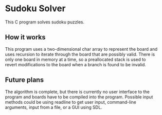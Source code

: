 # Sudoku Solver
This C program solves sudoku puzzles. 

## How it works
This program uses a two-dimensional char array to represent the board and uses recursion to iterate through the board that are possibly valid. There is only one board in memory at a time, so a preallocated stack is used to revert modifications to the board when a branch is found to be invalid.

## Future plans
The algorithm is complete, but there is currently no user interface to the program and boards have to be compiled into the program. Possible input methods could be using readline to get user input, command-line arguments, input from a file, or a GUI using SDL.
